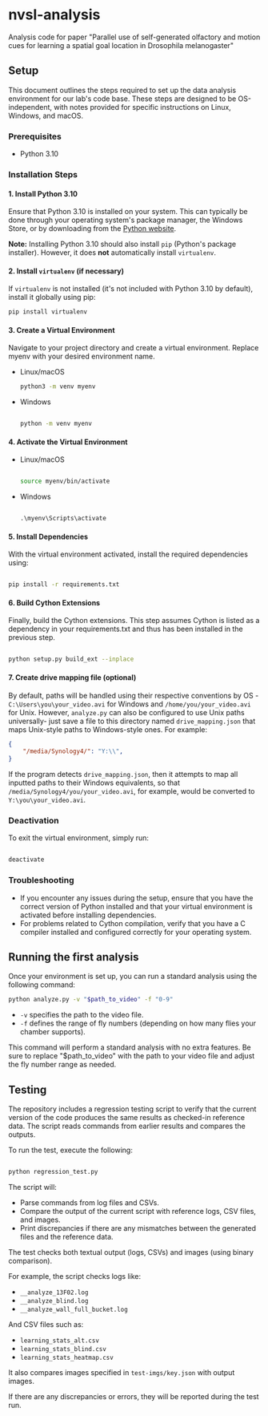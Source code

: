 # nvsl-analysis
Analysis code for paper "Parallel use of self-generated olfactory and motion cues for learning a spatial goal location in Drosophila melanogaster"

## Setup

This document outlines the steps required to set up the data analysis environment for our lab's code base. These steps are designed to be OS-independent, with notes provided for specific instructions on Linux, Windows, and macOS.

### Prerequisites

- Python 3.10

### Installation Steps

#### 1. Install Python 3.10

Ensure that Python 3.10 is installed on your system. This can typically be done through your operating system's package manager, the Windows Store, or by downloading from the [Python website](https://www.python.org/downloads/).

**Note:** Installing Python 3.10 should also install `pip` (Python's package installer). However, it does **not** automatically install `virtualenv`.

#### 2. Install `virtualenv` (if necessary)

If `virtualenv` is not installed (it's not included with Python 3.10 by default), install it globally using pip:

```bash
pip install virtualenv
```

#### 3. Create a Virtual Environment

Navigate to your project directory and create a virtual environment. Replace myenv with your desired environment name.

- Linux/macOS

  ```bash
  python3 -m venv myenv
  ```
- Windows

  ```cmd

  python -m venv myenv
  ```

#### 4. Activate the Virtual Environment

- Linux/macOS

  ```bash

  source myenv/bin/activate
  ```

- Windows

  ```cmd

  .\myenv\Scripts\activate
  ```

#### 5. Install Dependencies

With the virtual environment activated, install the required dependencies using:

```bash

pip install -r requirements.txt
```

#### 6. Build Cython Extensions

Finally, build the Cython extensions. This step assumes Cython is listed as a dependency in your requirements.txt and thus has been installed in the previous step.

```bash

python setup.py build_ext --inplace
```

#### 7. Create drive mapping file (optional)

By default, paths will be handled using their respective conventions by OS - `C:\Users\you\your_video.avi` for Windows and `/home/you/your_video.avi` for Unix. However, `analyze.py` can also be configured to use Unix paths universally- just save a file to this directory named `drive_mapping.json` that maps Unix-style paths to Windows-style ones. For example:

```json
{
    "/media/Synology4/": "Y:\\",
}
```

If the program detects `drive_mapping.json`, then it attempts to map all inputted paths to their Windows equivalents, so that `/media/Synology4/you/your_video.avi`, for example, would be converted to `Y:\you\your_video.avi`.

### Deactivation

To exit the virtual environment, simply run:

```bash

deactivate
```

### Troubleshooting

- If you encounter any issues during the setup, ensure that you have the correct version of Python installed and that your virtual environment is activated before installing dependencies.
- For problems related to Cython compilation, verify that you have a C compiler installed and configured correctly for your operating system.

## Running the first analysis
Once your environment is set up, you can run a standard analysis using the following command:
```bash
python analyze.py -v "$path_to_video" -f "0-9"
```
- `-v` specifies the path to the video file.
- `-f` defines the range of fly numbers (depending on how many flies your chamber supports).

This command will perform a standard analysis with no extra features. Be sure to replace "$path_to_video" with the path to your video file and adjust the fly number range as needed.

## Testing
The repository includes a regression testing script to verify that the current version of the code produces the same results as checked-in reference data. The script reads commands from earlier results and compares the outputs.

To run the test, execute the following:

```bash

python regression_test.py
```

The script will:
- Parse commands from log files and CSVs.
- Compare the output of the current script with reference logs, CSV files, and images.
- Print discrepancies if there are any mismatches between the generated files and the reference data.

The test checks both textual output (logs, CSVs) and images (using binary comparison).

For example, the script checks logs like:
- `__analyze_13F02.log`
- `__analyze_blind.log`
- `__analyze_wall_full_bucket.log`

And CSV files such as:
- `learning_stats_alt.csv`
- `learning_stats_blind.csv`
- `learning_stats_heatmap.csv`

It also compares images specified in `test-imgs/key.json` with output images.

If there are any discrepancies or errors, they will be reported during the test run.
